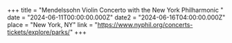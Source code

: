 +++
title = "Mendelssohn Violin Concerto with the New York Philharmonic "
date = "2024-06-11T00:00:00.000Z"
date2 = "2024-06-16T04:00:00.000Z"
place = "New York, NY"
link = "https://www.nyphil.org/concerts-tickets/explore/parks/"
+++


